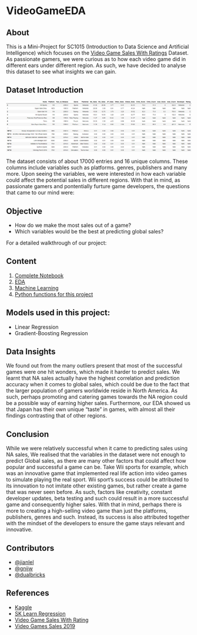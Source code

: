 # VideoGameEDA

## About

This is a Mini-Project for SC1015 (Introduction to Data Science and Artificial Intelligence) which focuses on the [Video Game Sales With Ratings](https://www.kaggle.com/datasets/rush4ratio/video-game-sales-with-ratings) Dataset. As passionate gamers, we were curious as to how each video game did in different ears under different region. As such, we have decided to analyse this dataset to see what insights we can gain.

## Dataset Introduction 
![image](resources/dataset.png)


The dataset consists of about 17000 entries and 16 unique columns. These columns include variables such as platforms. genres, publishers and many more. Upon seeing the variables, we were interested in how each variable could affect the potential sales in different regions.
With that in mind, as passionate gamers and pontentially furture game developers, the questions that came to our mind were: 
## Objective
- How do we make the most sales out of a game?
- Which variables would be the best at predicting global sales?

For a detailed walkthrough of our project:
## Content
1. [Complete Notebook](videoGameEDA.ipynb)
2. [EDA](EDA.ipynb)
3. [Machine Learning](machineLearning.ipynb)
4. [Python functions for this project](resources/edafunctions.py)

## Models used in this project:
- Linear Regression
- Gradient-Boosting Regression



## Data Insights
We found out from the many outliers present that most of the successful games were one hit wonders, which made it harder to predict sales. We learnt that NA sales actually have the highest correlation and prediction accuracy when it comes to global sales, which could be due to the fact that the larger population of gamers worldwide reside in North America. As such, perhaps promoting and catering games towards the NA region could be a possible way of earning higher sales. Furthermore, our EDA showed us that Japan has their own unique “taste” in games, with almost all their findings contrasting that of other regions.


## Conclusion

While we were relatively successful when it came to predicting sales using NA sales, We realised that the variables in the dataset were not enough to predict Global sales, as there are many other factors that could affect how popular and successful a game can be. Take Wii sports for example, which was an innovative game that implemented real life action into video games to simulate playing the real sport. Wii sport’s success could be attributed to its innovation to not imitate other existing games, but rather create a game that was never seen before. As such, factors like creativity, constant developer updates, beta testing and such could result in a more successful game and consequently higher sales. With that in mind, perhaps there is more to creating a high-selling video game than just the platforms, publishers, genres and such. Instead, its success is also attributed together with the mindset of the developers to ensure the game stays relevant and innovative. 


## Contributors

- [@jianlel](https://github.com/jianlel)
- [@gnijw](https://github.com/gnijw)
- [@dualbricks](https://github.com/dualbricks)

## References
- [Kaggle](https://www.kaggle.com)
- [SK Learn Regression](https://scikit-learn.org/stable/modules/generated/sklearn.linear_model.LinearRegression.html)
- [Video Game Sales With Rating](https://www.kaggle.com/datasets/rush4ratio/video-game-sales-with-ratings)
- [Video Games Sales 2019](https://www.kaggle.com/datasets/ashaheedq/video-games-sales-2019)

